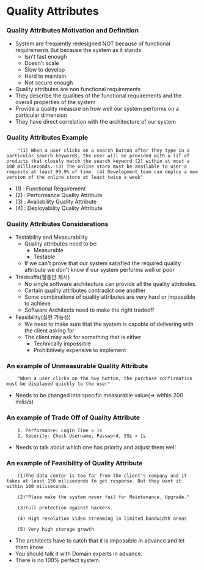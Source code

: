 # Quality Attributes

### Quality Attributes Motivation and Definition
+ System are frequently redesigned NOT because of functional requirements But because the system as it stands:
    - Isn't fast enough
    - Doesn't scale
    - Slow to develop
    - Hard to maintain
    - Not secure enough
+ Quality attributes are non functional requirements
+ They describe the qualities of the functional requirements and the overall properties of the system
+ Provide a quality measure on how well our system performs on a particular dimension
+ They have direct correlation with the architecture of our system

### Quality Attributes Example
```
    "(1) When a user clicks on a search button after they type in a particular search keywords, the user will be provided with a lif of products that closely match the search keyword (2) within at most a 100 milliseconds. (3) The online store must be available to user a requests at least 99.9% of time. (4) Development team can deploy a new version of the online store at least twice a week"
```
+ (1) : Functional Requirement
+ (2) : Performance Quality Attribute
+ (3) : Availability Quality Attribute
+ (4) : Deployability Quality Attribute

### Quality Attributes Considerations
+ Testability and Measurability
    - Quality attributes need to be:
        * Measurable
        * Testable
    - If we can't prove that our system satisfied the required quality attribute we don't know if our system performs well or poor
+ Tradeoffs(절충안 제시)
    - No single software architecture can provide all the quality attributes.
    - Certain quality attributes contradict one another
    - Some combinations of quality attributes are very hard or impossible to achieve
    - Software Architects need to make the right tradeoff
+ Feasibility(실현 가능성)
    - We need to make sure that the system is capable of delivering with the client asking for
    - The client may ask for something that is either
        * Technically impossible
        * Prohibitively expensive to implement
    

### An example of Unmeasurable Quality Attribute

```
    "When a user clicks on the buy button, the purchase confirmation must be displayed quickly to the user"
```
+ Needs to be changed into specific measurable value(=> within 200 milis/s)

### An example of Trade Off of Quality Attribute

```
    1. Performance: Login Time < 1s
    2. Security: Check Username, Password, SSL > 1s
```
+ Needs to talk about which one has priority and adjust them well

### An example of Feasibility of Quality Attribute

```
    (1)The data center is too far from the client's company and it takes at least 150 miliseconds to get response. But they want it within 100 miliseconds.

    (2)"Plase make the system never fail for Maintenance, Upgrade."

    (3)Full protection against hackers. 

    (4) High resolution video streaming in limited bandwidth areas

    (5) Very high storage growth
```
+ The architects have to catch that it is impossible in advance and let them know
+ You should talk it with Domain experts in advance.
+ There is no 100% perfect system.



<link rel='stylesheet' href='styles.css'>